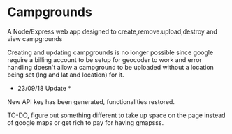 # Campgrounds
A Node/Express web app designed to create,remove.upload,destroy and view campgrounds


Creating and updating campgrounds is no longer possible since google require a billing account to be setup for geocoder to work and  error handling doesn't allow a campground to be uploaded without a location being set (lng and lat and location) for it.

* 23/09/18 Update *

New API key has been generated, functionalities restored.

TO-DO, figure out something different to take up space on the page instead of google maps or get rich to pay for having gmapsss.
